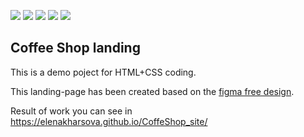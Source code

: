 <img src="https://img.shields.io/badge/HTML-blue"> <img src="https://img.shields.io/badge/CSS-blue"> <img src="https://img.shields.io/badge/JavaScript-red">
<img src="https://img.shields.io/badge/figma-green"> <img src="https://img.shields.io/badge/design-green">

## Coffee Shop landing

This is a demo poject for HTML+CSS coding. 

This landing-page has been created based on the [figma free design](https://www.figma.com/file/Tu7fReRjjpaBezcc5EXQJl/%D0%BA%D0%BE%D1%84%D0%B5?node-id=0-1&t=NNMJF8ziCqFTuYb0-0).

Result of work you can see in https://elenakharsova.github.io/CoffeShop_site/
